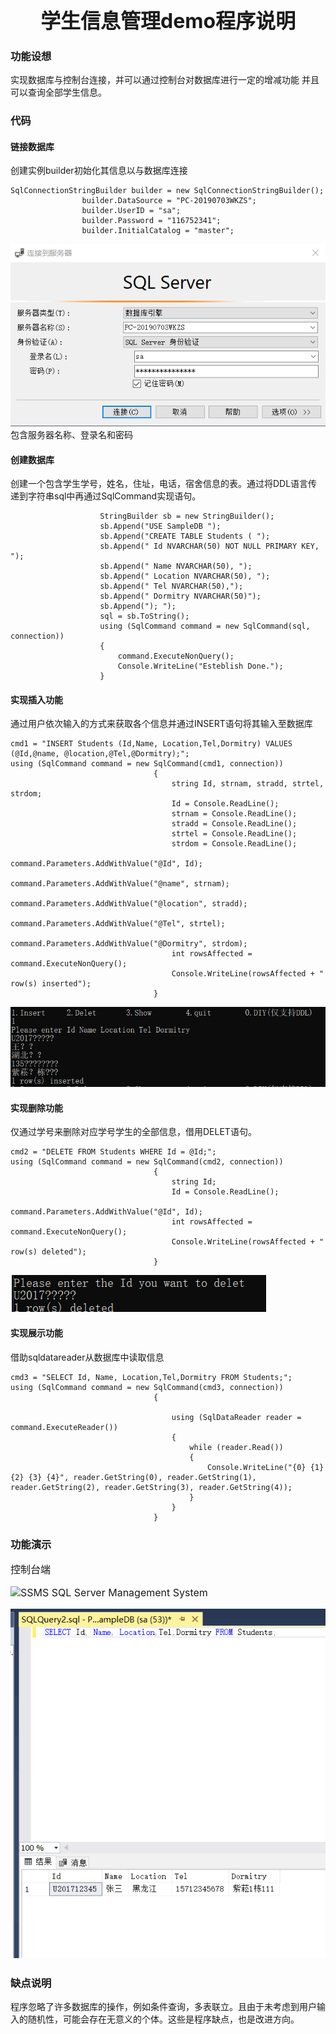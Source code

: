 **<center><font size=6>学生信息管理demo程序说明</font></center>**

### 功能设想
实现数据库与控制台连接，并可以通过控制台对数据库进行一定的增减功能
并且可以查询全部学生信息。

### 代码

#### 链接数据库
创建实例builder初始化其信息以与数据库连接
```
SqlConnectionStringBuilder builder = new SqlConnectionStringBuilder();
                builder.DataSource = "PC-20190703WKZS";   
                builder.UserID = "sa";              
                builder.Password = "116752341";      
                builder.InitialCatalog = "master";
```
![SSMS](sqlconnect.png )
包含服务器名称、登录名和密码
#### 创建数据库
创建一个包含学生学号，姓名，住址，电话，宿舍信息的表。通过将DDL语言传递到字符串sql中再通过SqlCommand实现语句。
```
                    StringBuilder sb = new StringBuilder();
                    sb.Append("USE SampleDB ");
                    sb.Append("CREATE TABLE Students ( ");
                    sb.Append(" Id NVARCHAR(50) NOT NULL PRIMARY KEY, ");
                    sb.Append(" Name NVARCHAR(50), ");
                    sb.Append(" Location NVARCHAR(50), ");
                    sb.Append(" Tel NVARCHAR(50),");
                    sb.Append(" Dormitry NVARCHAR(50)");
                    sb.Append("); ");
                    sql = sb.ToString();
                    using (SqlCommand command = new SqlCommand(sql, connection))
                    {
                        command.ExecuteNonQuery();
                        Console.WriteLine("Esteblish Done.");
                    }
```
#### 实现插入功能
通过用户依次输入的方式来获取各个信息并通过INSERT语句将其输入至数据库
```
cmd1 = "INSERT Students (Id,Name, Location,Tel,Dormitry) VALUES (@Id,@name, @location,@Tel,@Dormitry);";
using (SqlCommand command = new SqlCommand(cmd1, connection))
                                {
                                    string Id, strnam, stradd, strtel, strdom;
                                    Id = Console.ReadLine();
                                    strnam = Console.ReadLine();
                                    stradd = Console.ReadLine();
                                    strtel = Console.ReadLine();
                                    strdom = Console.ReadLine();
                                    command.Parameters.AddWithValue("@Id", Id);
                                    command.Parameters.AddWithValue("@name", strnam);
                                    command.Parameters.AddWithValue("@location", stradd);
                                    command.Parameters.AddWithValue("@Tel", strtel);
                                    command.Parameters.AddWithValue("@Dormitry", strdom);
                                    int rowsAffected = command.ExecuteNonQuery();
                                    Console.WriteLine(rowsAffected + " row(s) inserted");
                                }
```
![SSMS](insert.png )
#### 实现删除功能
仅通过学号来删除对应学号学生的全部信息，借用DELET语句。
```
cmd2 = "DELETE FROM Students WHERE Id = @Id;";
using (SqlCommand command = new SqlCommand(cmd2, connection))
                                {
                                    string Id;
                                    Id = Console.ReadLine();
                                    command.Parameters.AddWithValue("@Id", Id);
                                    int rowsAffected = command.ExecuteNonQuery();
                                    Console.WriteLine(rowsAffected + " row(s) deleted");
                                }
```
![SSMS](delet.png )
#### 实现展示功能
借助sqldatareader从数据库中读取信息
```
cmd3 = "SELECT Id, Name, Location,Tel,Dormitry FROM Students;";
using (SqlCommand command = new SqlCommand(cmd3, connection))
                                {

                                    using (SqlDataReader reader = command.ExecuteReader())
                                    {
                                        while (reader.Read())
                                        {
                                            Console.WriteLine("{0} {1} {2} {3} {4}", reader.GetString(0), reader.GetString(1), reader.GetString(2), reader.GetString(3), reader.GetString(4));
                                        }
                                    }
                                }
```

### 功能演示
<font size=3>控制台端

![SSMS](demo.jpg )
SQL Server Management System

![SSMS](ssms.png )
</font>
### 缺点说明
程序忽略了许多数据库的操作，例如条件查询，多表联立。且由于未考虑到用户输入的随机性，可能会存在无意义的个体。这些是程序缺点，也是改进方向。